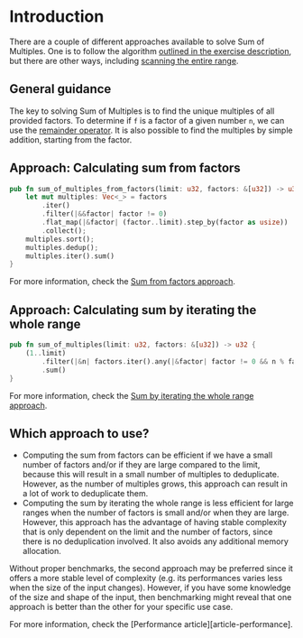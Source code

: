 # Introduction

There are a couple of different approaches available to solve Sum of Multiples.
One is to follow the algorithm [outlined in the exercise description][approach-from-factors],
but there are other ways, including [scanning the entire range][approach-from-range]. 

## General guidance

The key to solving Sum of Multiples is to find the unique multiples of all provided factors.
To determine if `f` is a factor of a given number `n`, we can use the [remainder operator][rem].
It is also possible to find the multiples by simple addition, starting from the factor.

## Approach: Calculating sum from factors

```rust
pub fn sum_of_multiples_from_factors(limit: u32, factors: &[u32]) -> u32 {
    let mut multiples: Vec<_> = factors
        .iter()
        .filter(|&&factor| factor != 0)
        .flat_map(|&factor| (factor..limit).step_by(factor as usize))
        .collect();
    multiples.sort();
    multiples.dedup();
    multiples.iter().sum()
}
```

For more information, check the [Sum from factors approach][approach-from-factors].

## Approach: Calculating sum by iterating the whole range

```rust
pub fn sum_of_multiples(limit: u32, factors: &[u32]) -> u32 {
    (1..limit)
        .filter(|&n| factors.iter().any(|&factor| factor != 0 && n % factor == 0))
        .sum()
}
```

For more information, check the [Sum by iterating the whole range approach][approach-from-range].

## Which approach to use?

- Computing the sum from factors can be efficient if we have a small number of factors and/or if they are large compared to the limit, because this will result in a small number of multiples to deduplicate.
  However, as the number of multiples grows, this approach can result in a lot of work to deduplicate them.
- Computing the sum by iterating the whole range is less efficient for large ranges when the number of factors is small and/or when they are large.
  However, this approach has the advantage of having stable complexity that is only dependent on the limit and the number of factors, since there is no deduplication involved.
  It also avoids any additional memory allocation.

Without proper benchmarks, the second approach may be preferred since it offers a more stable level of complexity (e.g. its performances varies less when the size of the input changes).
However, if you have some knowledge of the size and shape of the input, then benchmarking might reveal that one approach is better than the other for your specific use case.

For more information, check the [Performance article][article-performance].

[approach-from-factors]: https://exercism.org/tracks/rust/exercises/sum-of-multiples/approaches/from-factors
[approach-from-range]: https://exercism.org/tracks/rust/exercises/sum-of-multiples/approaches/from-range
[rem]: https://doc.rust-lang.org/core/ops/trait.Rem.html
